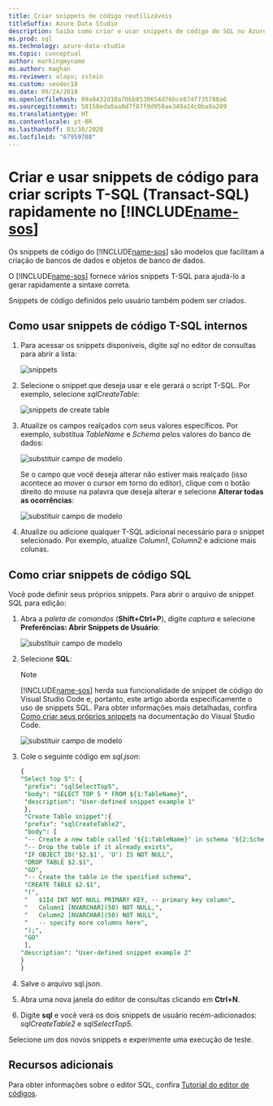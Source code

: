 ```yaml
---
title: Criar snippets de código reutilizáveis
titleSuffix: Azure Data Studio
description: Saiba como criar e usar snippets de código do SQL no Azure Data Studio
ms.prod: sql
ms.technology: azure-data-studio
ms.topic: conceptual
author: markingmyname
ms.author: maghan
ms.reviewer: alayu; sstein
ms.custom: seodec18
ms.date: 09/24/2018
ms.openlocfilehash: 09a8432d10a70bb8530654d76bce874f735788a6
ms.sourcegitcommit: 58158eda0aa0d7f87f9d958ae349a14c0ba8a209
ms.translationtype: HT
ms.contentlocale: pt-BR
ms.lasthandoff: 03/30/2020
ms.locfileid: "67959708"
---
```

# <a name="create-and-use-code-snippets-to-quickly-create-transact-sql-t-sql-scripts-in-name-sos"></a>Criar e usar snippets de código para criar scripts T-SQL (Transact-SQL) rapidamente no [!INCLUDE[name-sos](../includes/name-sos-short.md)]

Os snippets de código do [!INCLUDE[name-sos](../includes/name-sos-short.md)] são modelos que facilitam a criação de bancos de dados e objetos de banco de dados. 

O [!INCLUDE[name-sos](../includes/name-sos-short.md)] fornece vários snippets T-SQL para ajudá-lo a gerar rapidamente a sintaxe correta. 

Snippets de código definidos pelo usuário também podem ser criados.

## <a name="using-built-in-t-sql-code-snippets"></a>Como usar snippets de código T-SQL internos

1. Para acessar os snippets disponíveis, digite *sql* no editor de consultas para abrir a lista:

   ![snippets](media/code-snippets/sql-snippets.png)

1. Selecione o snippet que deseja usar e ele gerará o script T-SQL. Por exemplo, selecione *sqlCreateTable*:

   ![snippets de create table](media/code-snippets/create-table.png)

1. Atualize os campos realçados com seus valores específicos. Por exemplo, substitua *TableName* e *Schema* pelos valores do banco de dados:

   ![substituir campo de modelo](media/code-snippets/table-from-snippet.png)

   Se o campo que você deseja alterar não estiver mais realçado (isso acontece ao mover o cursor em torno do editor), clique com o botão direito do mouse na palavra que deseja alterar e selecione **Alterar todas as ocorrências**:

   ![substituir campo de modelo](media/code-snippets/change-all.png)

1. Atualize ou adicione qualquer T-SQL adicional necessário para o snippet selecionado. Por exemplo, atualize *Column1*, *Column2* e adicione mais colunas.


 
## <a name="creating-sql-code-snippets"></a>Como criar snippets de código SQL 

Você pode definir seus próprios snippets. Para abrir o arquivo de snippet SQL para edição:

1. Abra a *paleta de comandos* (**Shift+Ctrl+P**), digite *captura* e selecione **Preferências: Abrir Snippets de Usuário**:

   ![substituir campo de modelo](media/code-snippets/user-snippets.png)

1. Selecione **SQL**:

   > [!NOTE]
   > [!INCLUDE[name-sos](../includes/name-sos-short.md)] herda sua funcionalidade de snippet de código do Visual Studio Code e, portanto, este artigo aborda especificamente o uso de snippets SQL. Para obter informações mais detalhadas, confira [Como criar seus próprios snippets](https://code.visualstudio.com/docs/editor/userdefinedsnippets) na documentação do Visual Studio Code. 

   ![substituir campo de modelo](media/code-snippets/select-sql.png)

1. Cole o seguinte código em *sql.json*:

   ```sql
   {
   "Select top 5": {
    "prefix": "sqlSelectTop5",
    "body": "SELECT TOP 5 * FROM ${1:TableName}",
    "description": "User-defined snippet example 1"
    },
    "Create Table snippet":{
    "prefix": "sqlCreateTable2",
    "body": [
    "-- Create a new table called '${1:TableName}' in schema '${2:SchemaName}'",
    "-- Drop the table if it already exists",
    "IF OBJECT_ID('$2.$1', 'U') IS NOT NULL",
    "DROP TABLE $2.$1",
    "GO",
    "-- Create the table in the specified schema",
    "CREATE TABLE $2.$1",
    "(",
    "   $1Id INT NOT NULL PRIMARY KEY, -- primary key column",
    "   Column1 [NVARCHAR](50) NOT NULL,",
    "   Column2 [NVARCHAR](50) NOT NULL",
    "   -- specify more columns here",
    ");",
    "GO"
    ],
   "description": "User-defined snippet example 2"
   }
   }
   ```

1. Salve o arquivo sql.json.
1. Abra uma nova janela do editor de consultas clicando em **Ctrl+N**.
2. Digite **sql** e você verá os dois snippets de usuário recém-adicionados: *sqlCreateTable2* e *sqlSelectTop5*.

Selecione um dos novos snippets e experimente uma execução de teste.


## <a name="additional-resources"></a>Recursos adicionais

Para obter informações sobre o editor SQL, confira [Tutorial do editor de códigos](tutorial-sql-editor.md).
